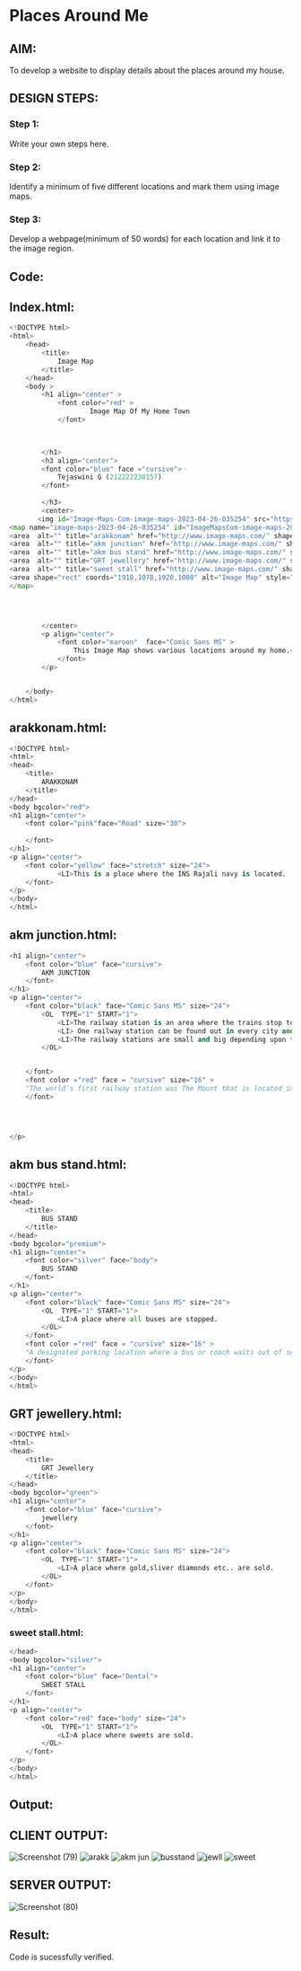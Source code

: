 # Places Around Me
## AIM:
To develop a website to display details about the places around my house.

## DESIGN STEPS:

### Step 1:
Write your own steps here.
### Step 2:
Identify a minimum of five different locations and mark them using image maps.
### Step 3:
Develop a webpage(minimum of 50 words) for each location and link it to the image region.
## Code:

## Index.html:

```python
<!DOCTYPE html>
<html>
    <head>
        <title>
            Image Map
        </title>
    </head>
    <body >
        <h1 align="center" >
            <font color="red" >
                    Image Map Of My Home Town
            </font>


            
        </h1>
        <h3 align="center">
        <font color="blue" face ="cursive">
            Tejaswini G (212222230157)
        </font>
            
        </h3>
        <center>
       <img id="Image-Maps-Com-image-maps-2023-04-26-035254" src="https://app.image-maps.com/m/private/0/bci1nusrhmeligorlqfer37te8_screenshot-73.png" border="0" width="1920" height="1080" orgWidth="1920" orgHeight="1080" usemap="#image-maps-2023-04-26-035254" alt="" />
<map name="image-maps-2023-04-26-035254" id="ImageMapsCom-image-maps-2023-04-26-035254">
<area  alt="" title="arakkonam" href="http://www.image-maps.com/" shape="rect" coords="954,576,1004,626" style="outline:none;" target="_self"     />
<area  alt="" title="akm junction" href="http://www.image-maps.com/" shape="rect" coords="778,666,828,716" style="outline:none;" target="_self"     />
<area  alt="" title="akm bus stand" href="http://www.image-maps.com/" shape="rect" coords="650,533,700,583" style="outline:none;" target="_self"     />
<area  alt="" title="GRT jewellery" href="http://www.image-maps.com/" shape="rect" coords="658,408,708,458" style="outline:none;" target="_self"     />
<area  alt="" title="sweet stall" href="http://www.image-maps.com/" shape="rect" coords="814,541,864,591" style="outline:none;" target="_self"     />
<area shape="rect" coords="1918,1078,1920,1080" alt="Image Map" style="outline:none;" title="Image Map" href="https://www.image-maps.com/" />
</map>




        </center>
        <p align="center">
            <font color="maroon"  face="Comic Sans MS" >
                This Image Map shows various locations around my home.<br>
            </font>
        </p>


    </body>
</html>
```
## arakkonam.html:
```python
<!DOCTYPE html>
<html>
<head>
    <title>
        ARAKKONAM
    </title>
</head>
<body bgcolor="red">
<h1 align="center">
    <font color="pink"face="Road" size="30">
        
    </font>
</h1>
<p align="center">
    <font color="yellow" face="stretch" size="24">
            <LI>This is a place where the INS Rajali navy is located.
    </font>
</p>
</body>
</html>

```
## akm junction.html:
```python
<h1 align="center">
    <font color="blue" face="cursive">
        AKM JUNCTION
    </font>
</h1>
<p align="center">
    <font color="black" face="Comic Sans MS" size="24">
        <OL  TYPE="1" START="1">
            <LI>The railway station is an area where the trains stop to leave and board passengers and goods.<br></LI>     
            <LI> One railway station can be found out in every city and village.<br></LI>
            <LI>The railway stations are small and big depending upon the location.<br></LI>
        </OL>


    </font>
    <font color ="red" face = "cursive" size="16" > 
    "The world’s first railway station was The Mount that is located in Swansea, Wales on the Oystermouth railway."
    </font>




</p>
```
## akm bus stand.html:
```python
<!DOCTYPE html>
<html>
<head>
    <title>
        BUS STAND
    </title>
</head>
<body bgcolor="premium">
<h1 align="center">
    <font color="silver" face="body">
        BUS STAND
    </font>
</h1>
<p align="center">
    <font color="black" face="Comic Sans MS" size="24">
        <OL  TYPE="1" START="1">
            <LI>A place where all buses are stopped.
        </OL>
    </font>
    <font color ="red" face = "cursive" size="16" > 
    "A designated parking location where a bus or coach waits out of service between scheduled public transport services. "
    </font>
</p>
</body>
</html>
```
## GRT jewellery.html:
```python
<!DOCTYPE html>
<html>
<head>
    <title>
        GRT Jewellery
    </title>
</head>
<body bgcolor="green">
<h1 align="center">
    <font color="blue" face="cursive">
        jewellery
    </font>
</h1>
<p align="center">
    <font color="black" face="Comic Sans MS" size="24">
        <OL  TYPE="1" START="1">
            <LI>A place where gold,sliver diamonds etc.. are sold.
        </OL>
    </font>
</p>
</body>
</html>
```
### sweet stall.html:
```python
</head>
<body bgcolor="silver">
<h1 align="center">
    <font color="blue" face="Dental">
        SWEET STALL
    </font>
</h1>
<p align="center">
    <font color="red" face="body" size="24">
        <OL  TYPE="1" START="1">
            <LI>A place where sweets are sold.
        </OL>
    </font>
</p>
</body>
</html>
```
## Output:
## CLIENT OUTPUT:
![Screenshot (79)](https://user-images.githubusercontent.com/121222763/234481979-16428b25-ae01-4364-b5ab-2d51e8935dfd.png)
![arakk](https://user-images.githubusercontent.com/121222763/234482188-d762a529-9e62-4b04-8b08-7559187c1701.png)
![akm jun](https://user-images.githubusercontent.com/121222763/234482218-fc981524-bb03-45c9-87fe-4ecbfecc6c35.png)
![busstand](https://user-images.githubusercontent.com/121222763/234482254-de4c9453-d155-449c-a7d2-70046d64f6e5.png)
![jewll](https://user-images.githubusercontent.com/121222763/234482282-14470445-298b-40a6-b9b4-9379590bd06e.png)
![sweet](https://user-images.githubusercontent.com/121222763/234482314-38ba9942-caf2-4ff0-992d-aafc50a86120.png)

## SERVER OUTPUT:
![Screenshot (80)](https://user-images.githubusercontent.com/121222763/234482410-fedf59f3-f351-4d2e-add4-1ad4d6b7e9ad.png)

## Result:
Code is sucessfully verified.
